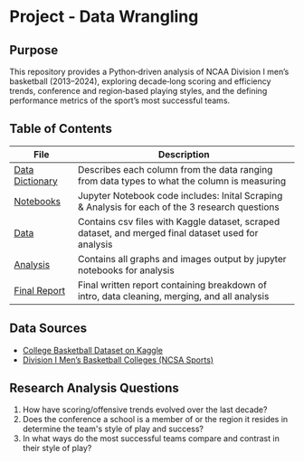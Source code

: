 # Project - Data Wrangling

## Purpose

This repository provides a Python‐driven analysis of NCAA Division I men’s basketball (2013–2024), exploring decade‑long scoring and efficiency trends, conference and region‑based playing styles, and the defining performance metrics of the sport’s most successful teams.

## Table of Contents
| File | Description |
| ------ | ------ |
| [Data Dictionary](Data_Dictionary.md) | Describes each column from the data ranging from data types to what the column is measuring |
| [Notebooks](/Notebooks) | Jupyter Notebook code includes: Inital Scraping & Analysis for each of the 3 research questions |
| [Data](/Data) | Contains csv files with Kaggle dataset, scraped dataset, and merged final dataset used for analysis |
| [Analysis](/Analysis) | Contains all graphs and images output by jupyter notebooks for analysis |
| [Final Report](Final%20Project%20Report.pdf) | Final written report containing breakdown of intro, data cleaning, merging, and all analysis | 

## Data Sources
- [College Basketball Dataset on Kaggle](https://www.kaggle.com/datasets/andrewsundberg/college-basketball-dataset)  
- [Division I Men’s Basketball Colleges (NCSA Sports)](https://www.ncsasports.org/mens-basketball/division-1-colleges)

## Research Analysis Questions

1.	How have scoring/offensive trends evolved over the last decade?
2.	Does the conference a school is a member of or the region it resides in determine the team's style of play and success?
3.	In what ways do the most successful teams compare and contrast in their style of play?

